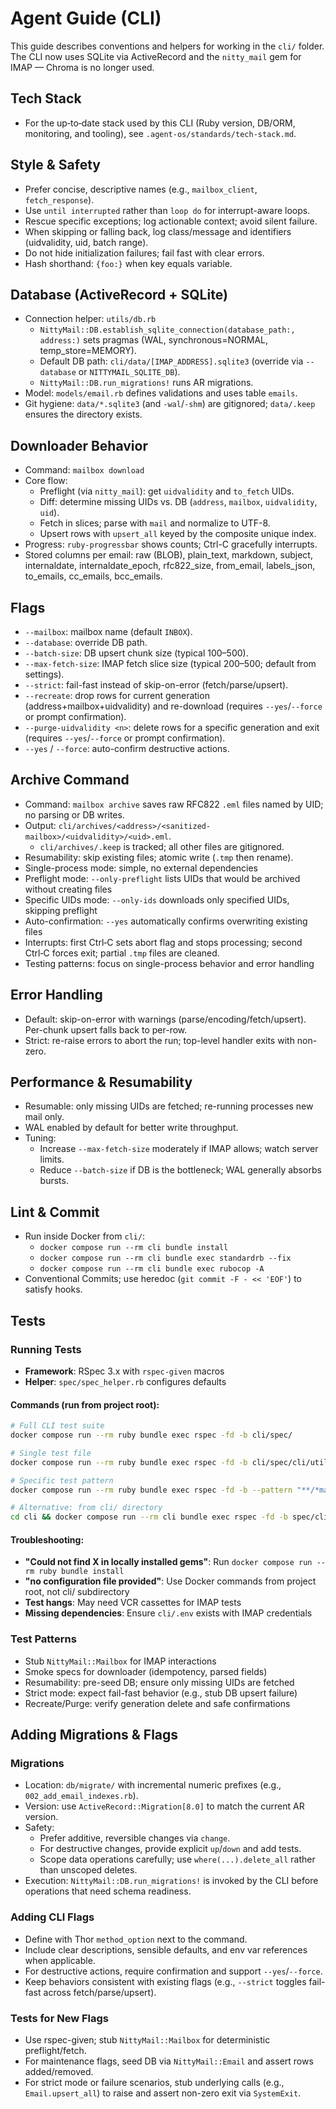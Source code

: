 # Agent Guide (CLI)

This guide describes conventions and helpers for working in the `cli/` folder. The CLI now uses SQLite via ActiveRecord and the `nitty_mail` gem for IMAP — Chroma is no longer used.

## Tech Stack

- For the up‑to‑date stack used by this CLI (Ruby version, DB/ORM, monitoring, and tooling), see `.agent-os/standards/tech-stack.md`.

## Style & Safety

- Prefer concise, descriptive names (e.g., `mailbox_client`, `fetch_response`).
- Use `until interrupted` rather than `loop do` for interrupt-aware loops.
- Rescue specific exceptions; log actionable context; avoid silent failure.
- When skipping or falling back, log class/message and identifiers (uidvalidity, uid, batch range).
- Do not hide initialization failures; fail fast with clear errors.
- Hash shorthand: `{foo:}` when key equals variable.

## Database (ActiveRecord + SQLite)

- Connection helper: `utils/db.rb`
  - `NittyMail::DB.establish_sqlite_connection(database_path:, address:)` sets pragmas (WAL, synchronous=NORMAL, temp_store=MEMORY).
  - Default DB path: `cli/data/[IMAP_ADDRESS].sqlite3` (override via `--database` or `NITTYMAIL_SQLITE_DB`).
  - `NittyMail::DB.run_migrations!` runs AR migrations.
- Model: `models/email.rb` defines validations and uses table `emails`.
- Git hygiene: `data/*.sqlite3` (and `-wal`/`-shm`) are gitignored; `data/.keep` ensures the directory exists.

## Downloader Behavior

- Command: `mailbox download`
- Core flow:
  - Preflight (via `nitty_mail`): get `uidvalidity` and `to_fetch` UIDs.
  - Diff: determine missing UIDs vs. DB (`address`, `mailbox`, `uidvalidity`, `uid`).
  - Fetch in slices; parse with `mail` and normalize to UTF-8.
  - Upsert rows with `upsert_all` keyed by the composite unique index.
- Progress: `ruby-progressbar` shows counts; Ctrl-C gracefully interrupts.
- Stored columns per email: raw (BLOB), plain_text, markdown, subject, internaldate, internaldate_epoch, rfc822_size, from_email, labels_json, to_emails, cc_emails, bcc_emails.

## Flags

- `--mailbox`: mailbox name (default `INBOX`).
- `--database`: override DB path.
- `--batch-size`: DB upsert chunk size (typical 100–500).
- `--max-fetch-size`: IMAP fetch slice size (typical 200–500; default from settings).
- `--strict`: fail-fast instead of skip-on-error (fetch/parse/upsert).
- `--recreate`: drop rows for current generation (address+mailbox+uidvalidity) and re-download (requires `--yes`/`--force` or prompt confirmation).
- `--purge-uidvalidity <n>`: delete rows for a specific generation and exit (requires `--yes`/`--force` or prompt confirmation).
- `--yes` / `--force`: auto-confirm destructive actions.



## Archive Command

- Command: `mailbox archive` saves raw RFC822 `.eml` files named by UID; no parsing or DB writes.
- Output: `cli/archives/<address>/<sanitized-mailbox>/<uidvalidity>/<uid>.eml`.
  - `cli/archives/.keep` is tracked; all other files are gitignored.
- Resumability: skip existing files; atomic write (`.tmp` then rename).
- Single-process mode: simple, no external dependencies
- Preflight mode: `--only-preflight` lists UIDs that would be archived without creating files
- Specific UIDs mode: `--only-ids` downloads only specified UIDs, skipping preflight
- Auto-confirmation: `--yes` automatically confirms overwriting existing files
- Interrupts: first Ctrl‑C sets abort flag and stops processing; second Ctrl‑C forces exit; partial `.tmp` files are cleaned.
- Testing patterns: focus on single-process behavior and error handling

## Error Handling

- Default: skip-on-error with warnings (parse/encoding/fetch/upsert). Per-chunk upsert falls back to per-row.
- Strict: re-raise errors to abort the run; top-level handler exits with non-zero.

## Performance & Resumability

- Resumable: only missing UIDs are fetched; re-running processes new mail only.
- WAL enabled by default for better write throughput.
- Tuning:
  - Increase `--max-fetch-size` moderately if IMAP allows; watch server limits.
  - Reduce `--batch-size` if DB is the bottleneck; WAL generally absorbs bursts.

## Lint & Commit

- Run inside Docker from `cli/`:
  - `docker compose run --rm cli bundle install`
  - `docker compose run --rm cli bundle exec standardrb --fix`
  - `docker compose run --rm cli bundle exec rubocop -A`
- Conventional Commits; use heredoc (`git commit -F - << 'EOF'`) to satisfy hooks.

## Tests

### Running Tests
- **Framework**: RSpec 3.x with `rspec-given` macros
- **Helper**: `spec/spec_helper.rb` configures defaults

#### Commands (run from project root):
```bash
# Full CLI test suite
docker compose run --rm ruby bundle exec rspec -fd -b cli/spec/

# Single test file
docker compose run --rm ruby bundle exec rspec -fd -b cli/spec/cli/utils_spec.rb

# Specific test pattern
docker compose run --rm ruby bundle exec rspec -fd -b --pattern "**/*mailbox*"

# Alternative: from cli/ directory
cd cli && docker compose run --rm cli bundle exec rspec -fd -b spec/cli/utils_spec.rb
```

#### Troubleshooting:
- **"Could not find X in locally installed gems"**: Run `docker compose run --rm ruby bundle install`
- **"no configuration file provided"**: Use Docker commands from project root, not cli/ subdirectory
- **Test hangs**: May need VCR cassettes for IMAP tests
- **Missing dependencies**: Ensure `cli/.env` exists with IMAP credentials

### Test Patterns
- Stub `NittyMail::Mailbox` for IMAP interactions
- Smoke specs for downloader (idempotency, parsed fields)
- Resumability: pre-seed DB; ensure only missing UIDs are fetched
- Strict mode: expect fail-fast behavior (e.g., stub DB upsert failure)
- Recreate/Purge: verify generation delete and safe confirmations

## Adding Migrations & Flags

### Migrations

- Location: `db/migrate/` with incremental numeric prefixes (e.g., `002_add_email_indexes.rb`).
- Version: use `ActiveRecord::Migration[8.0]` to match the current AR version.
- Safety:
  - Prefer additive, reversible changes via `change`.
  - For destructive changes, provide explicit `up`/`down` and add tests.
  - Scope data operations carefully; use `where(...).delete_all` rather than unscoped deletes.
- Execution: `NittyMail::DB.run_migrations!` is invoked by the CLI before operations that need schema readiness.

### Adding CLI Flags

- Define with Thor `method_option` next to the command.
- Include clear descriptions, sensible defaults, and env var references when applicable.
- For destructive actions, require confirmation and support `--yes`/`--force`.
- Keep behaviors consistent with existing flags (e.g., `--strict` toggles fail-fast across fetch/parse/upsert).

### Tests for New Flags

- Use rspec-given; stub `NittyMail::Mailbox` for deterministic preflight/fetch.
- For maintenance flags, seed DB via `NittyMail::Email` and assert rows added/removed.
- For strict mode or failure scenarios, stub underlying calls (e.g., `Email.upsert_all`) to raise and assert non-zero exit via `SystemExit`.
